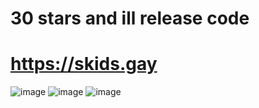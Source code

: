 # 30 stars and ill release code

# https://skids.gay

![image](https://github.com/syntheticlol/skids.gay/assets/130696187/e90b0c31-71a5-4560-bf9f-a0439b2a327a)
![image](https://github.com/syntheticlol/skids.gay/assets/130696187/f1601f1f-65c4-4682-95a2-03a8e72590f4)
![image](https://github.com/syntheticlol/skids.gay/assets/130696187/8fe7d366-e27e-423e-802b-506fd6299130)
